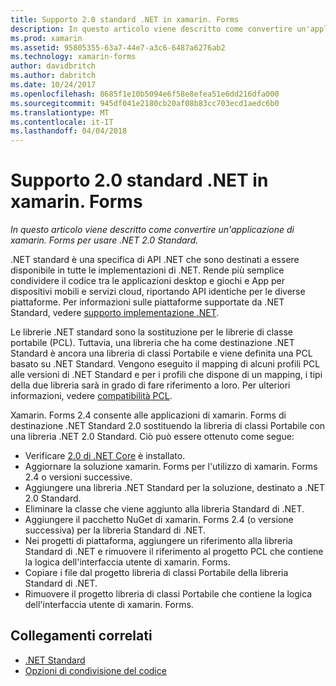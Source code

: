 ```yaml
---
title: Supporto 2.0 standard .NET in xamarin. Forms
description: In questo articolo viene descritto come convertire un'applicazione di xamarin. Forms per usare .NET 2.0 Standard.
ms.prod: xamarin
ms.assetid: 95805355-63a7-44e7-a3c6-6487a6276ab2
ms.technology: xamarin-forms
author: davidbritch
ms.author: dabritch
ms.date: 10/24/2017
ms.openlocfilehash: 8685f1e10b5094e6f58e8efea51e6dd216dfa000
ms.sourcegitcommit: 945df041e2180cb20af08b83cc703ecd1aedc6b0
ms.translationtype: MT
ms.contentlocale: it-IT
ms.lasthandoff: 04/04/2018
---
```

# <a name="net-standard-20-support-in-xamarinforms"></a>Supporto 2.0 standard .NET in xamarin. Forms

_In questo articolo viene descritto come convertire un'applicazione di xamarin. Forms per usare .NET 2.0 Standard._

.NET standard è una specifica di API .NET che sono destinati a essere disponibile in tutte le implementazioni di .NET. Rende più semplice condividere il codice tra le applicazioni desktop e giochi e App per dispositivi mobili e servizi cloud, riportando API identiche per le diverse piattaforme. Per informazioni sulle piattaforme supportate da .NET Standard, vedere [supporto implementazione .NET](/dotnet/standard/net-standard#net-implementation-support/).

Le librerie .NET standard sono la sostituzione per le librerie di classe portabile (PCL). Tuttavia, una libreria che ha come destinazione .NET Standard è ancora una libreria di classi Portabile e viene definita una PCL basato su .NET Standard. Vengono eseguito il mapping di alcuni profili PCL alle versioni di .NET Standard e per i profili che dispone di un mapping, i tipi della due libreria sarà in grado di fare riferimento a loro. Per ulteriori informazioni, vedere [compatibilità PCL](/dotnet/standard/net-standard#pcl-compatibility).

Xamarin. Forms 2.4 consente alle applicazioni di xamarin. Forms di destinazione .NET Standard 2.0 sostituendo la libreria di classi Portabile con una libreria .NET 2.0 Standard. Ciò può essere ottenuto come segue:

- Verificare [2.0 di .NET Core](https://www.microsoft.com/net/download/core) è installato.
- Aggiornare la soluzione xamarin. Forms per l'utilizzo di xamarin. Forms 2.4 o versioni successive.
- Aggiungere una libreria .NET Standard per la soluzione, destinato a .NET 2.0 Standard.
- Eliminare la classe che viene aggiunto alla libreria Standard di .NET.
- Aggiungere il pacchetto NuGet di xamarin. Forms 2.4 (o versione successiva) per la libreria Standard di .NET.
- Nei progetti di piattaforma, aggiungere un riferimento alla libreria Standard di .NET e rimuovere il riferimento al progetto PCL che contiene la logica dell'interfaccia utente di xamarin. Forms.
- Copiare i file dal progetto libreria di classi Portabile della libreria Standard di .NET.
- Rimuovere il progetto libreria di classi Portabile che contiene la logica dell'interfaccia utente di xamarin. Forms.


## <a name="related-links"></a>Collegamenti correlati

- [.NET Standard](~/cross-platform/app-fundamentals/net-standard.md)
- [Opzioni di condivisione del codice](~/cross-platform/app-fundamentals/code-sharing.md)
